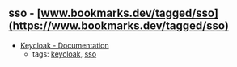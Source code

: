sso - [www.bookmarks.dev/tagged/sso](https://www.bookmarks.dev/tagged/sso)
---
* [Keycloak - Documentation](http://www.keycloak.org/documentation.html)
    * tags: [keycloak](../tagged/keycloak.md), [sso](../tagged/sso.md)
